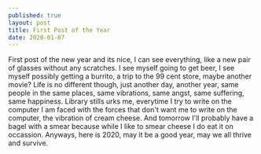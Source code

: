 ```yaml
---
published: true
layout: post
title: First Post of the Year
date: 2020-01-07
---
```

First post of the new year and its nice, I can see everything, like a new pair of glasses without any scratches.  I see myself going to get beer, I see myself possibly getting a burrito, a trip to the 99 cent store, maybe another movie?  Life is no different though, just another day, another year, same people in the same places, same vibrations, same angst, same suffering, same happiness.  Library stills urks me, everytime I try to write on the computer I am faced with the forces that don't want me to write on the computer, the vibration of cream cheese.  And tomorrow I'll probably have a bagel with a smear because while I like to smear cheese I do eat it on occassion.  Anyways, here is 2020, may it be a good year, may we all thrive and survive.  

